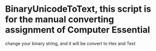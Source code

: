 # BinaryUnicodeToText, this script is for the manual converting assignment of Computer Essential
change your binary string, and it will be convert to Hex and Text
